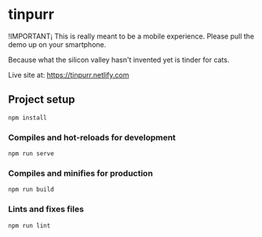# tinpurr

!IMPORTANT¡ This is really meant to be a mobile experience. Please pull the demo up on your smartphone.

Because what the silicon valley hasn't invented yet is tinder for cats.

Live site at: https://tinpurr.netlify.com

## Project setup
```
npm install
```

### Compiles and hot-reloads for development
```
npm run serve
```

### Compiles and minifies for production
```
npm run build
```

### Lints and fixes files
```
npm run lint
```
